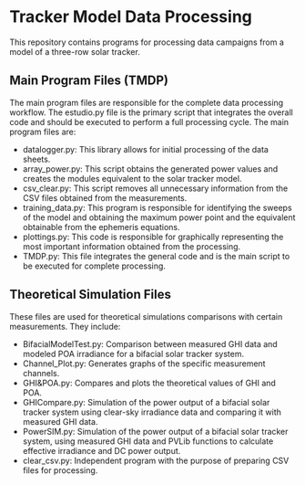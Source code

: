 # Tracker Model Data Processing
This repository contains programs for processing data campaigns from a model of a three-row solar tracker.

## Main Program Files (TMDP)
The main program files are responsible for the complete data processing workflow. The estudio.py file is the primary script that integrates the overall code and should be executed to perform a full processing cycle. The main program files are:

- datalogger.py: This library allows for initial processing of the data sheets.
- array_power.py: This script obtains the generated power values and creates the modules equivalent to the solar tracker model.
- csv_clear.py: This script removes all unnecessary information from the CSV files obtained from the measurements.
- training_data.py: This program is responsible for identifying the sweeps of the model and obtaining the maximum power point and the equivalent obtainable from the ephemeris equations.
- plottings.py: This code is responsible for graphically representing the most important information obtained from the processing.
- TMDP.py: This file integrates the general code and is the main script to be executed for complete processing.

## Theoretical Simulation Files
These files are used for theoretical simulations comparisons with certain measurements. They include:

- BifacialModelTest.py: Comparison between measured GHI data and modeled POA irradiance for a bifacial solar tracker system.
- Channel_Plot.py: Generates graphs of the specific measurement channels.
- GHI&POA.py: Compares and plots the theoretical values of GHI and POA.
- GHICompare.py: Simulation of the power output of a bifacial solar tracker system using clear-sky irradiance data and comparing it with measured GHI data.
- PowerSIM.py: Simulation of the power output of a bifacial solar tracker system, using measured GHI data and PVLib functions to calculate effective irradiance and DC power output.
- clear_csv.py: Independent program with the purpose of preparing CSV files for processing.
